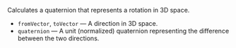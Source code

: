 Calculates a quaternion that represents a rotation in 3D space.

   - `fromVector`, `toVector` — A direction in 3D space.
   - `quaternion` — A unit (normalized) quaternion representing the difference between the two directions.
